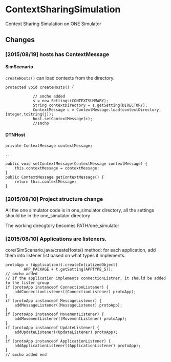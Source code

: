 # ContextSharingSimulation
Context Sharing Simulation on ONE Simulator

## Changes

### [2015/08/19] hosts has ContextMessage

#### SimScenario

`createHosts()` can load contexts from the directory.

    protected void createHosts() {

                // smcho added
                s = new Settings(CONTEXTSUMMARY);
                String contextDirectory = s.getSetting(DIRECTORY);
                ContextMessage c = ContextMessage.load(contextDirectory, Integer.toString(j));
                host.setContextMessage(c);
                //smcho

#### DTNHost

    private ContextMessage contextMessage;

    ...
    
    public void setContextMessage(ContextMessage contextMessage) {
        this.contextMessage = contextMessage;
    }
    public ContextMessage getContextMessage() {
        return this.contextMessage;
    }

### [2015/08/10] Project structure change

All the one simulator code is in one_simulator directory, all the settings should be in the one_simulator directory

The working direcgtory becomes PATH/one_simulator

### [2015/08/10] Applications are listeners.

core/SimScenario.java/createHosts() method: for each application, add them into listener list based on what types it implements.

    protoApp = (Application)t.createIntializedObject(
            APP_PACKAGE + t.getSetting(APPTYPE_S));
    // smcho added
    // If the application implements connectionListner, it should be added to the lister group
    if (protoApp instanceof ConnectionListener) {
        addConnectionListener((ConnectionListener) protoApp);
    }
    if (protoApp instanceof MessageListener) {
        addMessageListener((MessageListener) protoApp);
    }
    if (protoApp instanceof MovementListener) {
        addMovementListener((MovementListener) protoApp);
    }
    if (protoApp instanceof UpdateListener) {
        addUpdateListener((UpdateListener) protoApp);
    }
    if (protoApp instanceof ApplicationListener) {
        addApplicationListener((ApplicationListener) protoApp);
    }
    // smcho added end
